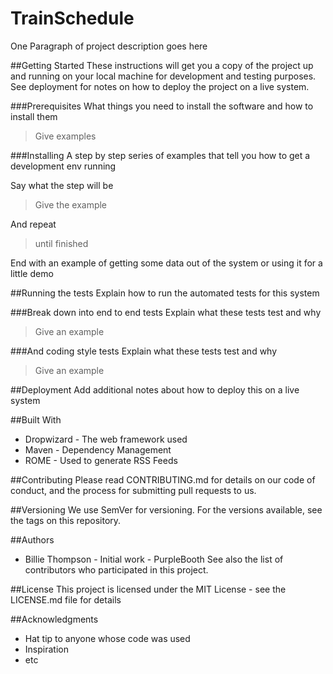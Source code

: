 # TrainSchedule
One Paragraph of project description goes here

##Getting Started
These instructions will get you a copy of the project up and running on your local machine for development and testing purposes. See deployment for notes on how to deploy the project on a live system.

###Prerequisites
What things you need to install the software and how to install them

> Give examples

###Installing
A step by step series of examples that tell you how to get a development env running

Say what the step will be

> Give the example

And repeat

> until finished

End with an example of getting some data out of the system or using it for a little demo

##Running the tests
Explain how to run the automated tests for this system

###Break down into end to end tests
Explain what these tests test and why

> Give an example

###And coding style tests
Explain what these tests test and why

> Give an example

##Deployment
Add additional notes about how to deploy this on a live system

##Built With
 - Dropwizard - The web framework used
 - Maven - Dependency Management
 - ROME - Used to generate RSS Feeds

##Contributing
Please read CONTRIBUTING.md for details on our code of conduct, and the process for submitting pull requests to us.

##Versioning
We use SemVer for versioning. For the versions available, see the tags on this repository.

##Authors
 - Billie Thompson - Initial work - PurpleBooth
See also the list of contributors who participated in this project.

##License
This project is licensed under the MIT License - see the LICENSE.md file for details

##Acknowledgments
 - Hat tip to anyone whose code was used
 - Inspiration
 - etc